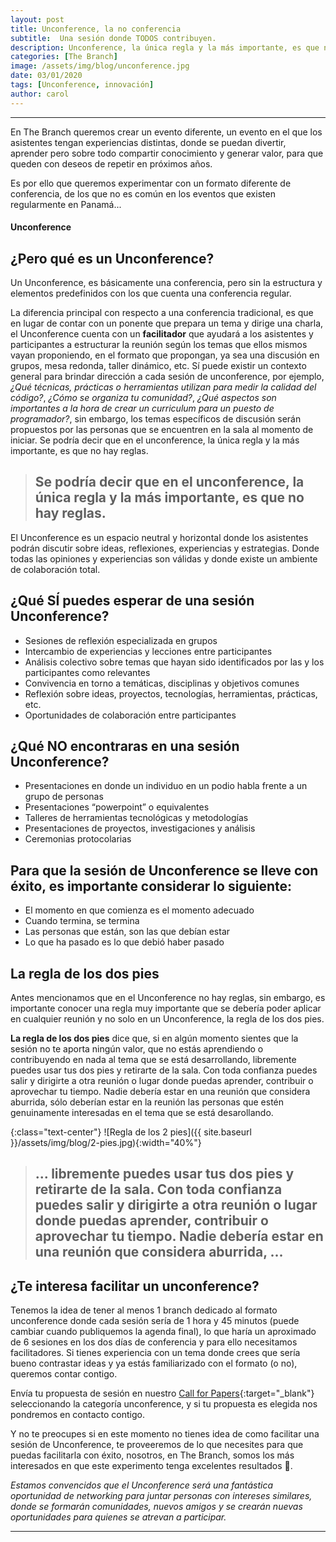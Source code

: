 ```yaml
---
layout: post
title: Unconference, la no conferencia
subtitle:  Una sesión donde TODOS contribuyen.
description: Unconference, la única regla y la más importante, es que no hay reglas.
categories: [The Branch]
image: /assets/img/blog/unconference.jpg
date: 03/01/2020
tags: [Unconference, innovación]
author: carol
---
```


****

En The Branch queremos crear un evento diferente, un evento en el que los asistentes tengan experiencias distintas, donde se puedan divertir, aprender pero sobre todo compartir conocimiento y generar valor, para que queden con deseos de repetir en próximos años. 

Es por ello que queremos experimentar con un formato diferente de conferencia, de los que no es común en los eventos que existen regularmente en Panamá...

#### Unconference

## ¿Pero qué es un Unconference?

Un Unconference, es básicamente una conferencia, pero sin la estructura y elementos predefinidos con los que cuenta una conferencia regular. 

La diferencia principal con respecto a una conferencia tradicional, es que en lugar de contar con un ponente que prepara un tema y dirige una charla, el Unconference cuenta con un **facilitador** que ayudará a los asistentes y participantes a estructurar la reunión según los temas que ellos mismos vayan proponiendo, en el formato que propongan, ya sea una discusión en grupos, mesa redonda, taller dinámico, etc. Sí puede existir un contexto general para brindar dirección a cada sesión de unconference, por ejemplo, _¿Qué técnicas, prácticas o herramientas utilizan para medir la calidad del código?_, _¿Cómo se organiza tu comunidad?_, _¿Qué aspectos son importantes a la hora de crear un curriculum para un puesto de programador?_, sin embargo, los temas específicos de discusión serán propuestos por las personas que se encuentren en la sala al momento de iniciar. Se podría decir que en el unconference, la única regla y la más importante, es que no hay reglas.

> ## Se podría decir que en el unconference, la única regla y la más importante, es que no hay reglas.

El Unconference es un espacio neutral y horizontal donde los asistentes podrán discutir sobre ideas, reflexiones, experiencias y estrategias. Donde todas las opiniones y experiencias son válidas y donde existe un ambiente de colaboración total.

## ¿Qué **SÍ** puedes esperar de una sesión Unconference?

- Sesiones de reflexión especializada en grupos
- Intercambio de experiencias y lecciones entre participantes
- Análisis colectivo sobre temas que hayan sido identificados por las y los participantes como
relevantes
- Convivencia en torno a temáticas, disciplinas y objetivos comunes
- Reflexión sobre ideas, proyectos, tecnologías, herramientas, prácticas, etc.
- Oportunidades de colaboración entre participantes

## ¿Qué **NO** encontraras en una sesión Unconference?
- Presentaciones en donde un individuo en un podio habla frente a un grupo de personas
- Presentaciones “powerpoint” o equivalentes
- Talleres de herramientas tecnológicas y metodologías
- Presentaciones de proyectos, investigaciones y análisis
- Ceremonias protocolarias

## Para que la sesión de Unconference se lleve con éxito, es importante considerar lo siguiente:
- El momento en que comienza es el momento adecuado
- Cuando termina, se termina 
- Las personas que están, son las que debían estar 
- Lo que ha pasado es lo que debió haber pasado 

## La regla de los dos pies

Antes mencionamos que en el Unconference no hay reglas, sin embargo, es importante conocer una regla muy importante que se debería poder aplicar en cualquier reunión y no solo en un Unconference, la regla de los dos pies. 

**La regla de los dos pies** dice que, si en algún momento sientes que la sesión no te aporta ningún valor, que no estás aprendiendo o contribuyendo en nada al tema que se está desarrollando, libremente puedes usar tus dos pies y retirarte de la sala. Con toda confianza puedes salir y dirigirte a otra reunión o lugar donde puedas aprender, contribuir o aprovechar tu tiempo. Nadie debería estar en una reunión que considera aburrida, sólo deberían estar en la reunión las personas que estén genuinamente interesadas en el tema que se está desarollando.

{:class="text-center"}
![Regla de los 2 pies]({{ site.baseurl }}/assets/img/blog/2-pies.jpg){:width="40%"}

> ## ... libremente puedes usar tus dos pies y retirarte de la sala. Con toda confianza puedes salir y dirigirte a otra reunión o lugar donde puedas aprender, contribuir o aprovechar tu tiempo. Nadie debería estar en una reunión que considera aburrida, ...

## ¿Te interesa facilitar un unconference?

Tenemos la idea de tener al menos 1 branch dedicado al formato unconference donde cada sesión sería de 1 hora y 45 minutos (puede cambiar cuando publiquemos la agenda final), lo que haría un aproximado de 6 sesiones en los dos días de conferencia y para ello necesitamos facilitadores. Si tienes experiencia con un tema donde crees que sería bueno contrastar ideas y ya estás familiarizado con el formato (o no), queremos contar contigo. 

Envía tu propuesta de sesión en nuestro [Call for Papers]({{site.baseurl}}/speakers){:target="_blank"} seleccionando la categoría unconference, y si tu propuesta es elegida nos pondremos en contacto contigo.

Y no te preocupes si en este momento no tienes idea de como facilitar una sesión de Unconference, te proveeremos de lo que necesites para que puedas facilitarla con éxito, nosotros, en The Branch, somos los más interesados en que este experimento tenga excelentes resultados 🙂.

*Estamos convencidos que el Unconference será una fantástica oportunidad de networking para juntar personas con intereses similares, donde se formarán comunidades, nuevos amigos y se crearán nuevas oportunidades para quienes se atrevan a participar.*

***